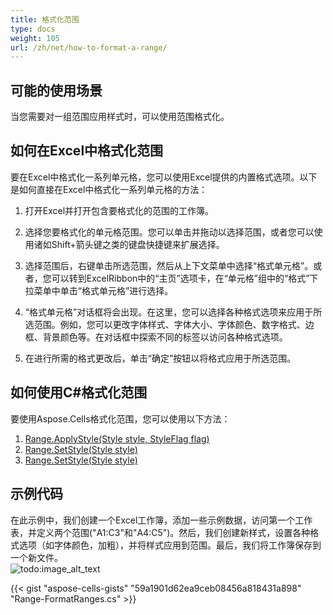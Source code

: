 ```yaml
---
title: 格式化范围
type: docs
weight: 105
url: /zh/net/how-to-format-a-range/
---
```


## **可能的使用场景**
当您需要对一组范围应用样式时，可以使用范围格式化。

## **如何在Excel中格式化范围**

要在Excel中格式化一系列单元格，您可以使用Excel提供的内置格式选项。以下是如何直接在Excel中格式化一系列单元格的方法：

1. 打开Excel并打开包含要格式化的范围的工作簿。

2. 选择您要格式化的单元格范围。您可以单击并拖动以选择范围，或者您可以使用诸如Shift+箭头键之类的键盘快捷键来扩展选择。

3. 选择范围后，右键单击所选范围，然后从上下文菜单中选择“格式单元格”。或者，您可以转到ExcelRibbon中的“主页”选项卡，在“单元格”组中的“格式”下拉菜单中单击“格式单元格”进行选择。

4. “格式单元格”对话框将会出现。在这里，您可以选择各种格式选项来应用于所选范围。例如，您可以更改字体样式、字体大小、字体颜色、数字格式、边框、背景颜色等。在对话框中探索不同的标签以访问各种格式选项。

5. 在进行所需的格式更改后，单击“确定”按钮以将格式应用于所选范围。


## **如何使用C#格式化范围**

要使用Aspose.Cells格式化范围，您可以使用以下方法：
1. [Range.ApplyStyle(Style style, StyleFlag flag)](https://reference.aspose.com/cells/net/aspose.cells/range/applystyle/)
2. [Range.SetStyle(Style style)](https://reference.aspose.com/cells/net/aspose.cells/range/setstyle/#setstyle)
3. [Range.SetStyle(Style style)](https://reference.aspose.com/cells/net/aspose.cells/range/setstyle/#setstyle_1)


## **示例代码**
在此示例中，我们创建一个Excel工作簿，添加一些示例数据，访问第一个工作表，并定义两个范围("A1:C3"和"A4:C5")。然后，我们创建新样式，设置各种格式选项（如字体颜色，加粗），并将样式应用到范围。最后，我们将工作簿保存到一个新文件。
<br>
![todo:image_alt_text](format-range.png)

{{< gist "aspose-cells-gists" "59a1901d62ea9ceb08456a818431a898" "Range-FormatRanges.cs" >}}
